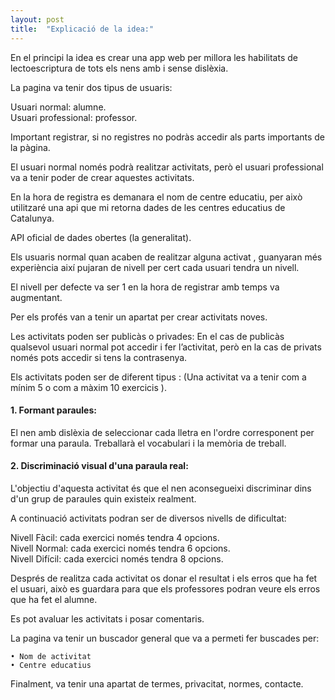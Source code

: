 ```yaml
---
layout: post
title:  "Explicació de la idea:"
---
```

<p>
En el principi la idea es crear una app web per millora les habilitats de lectoescriptura de tots els nens amb i sense dislèxia.</p>

<p>La pagina va tenir dos tipus de usuaris:</p>
<a>Usuari normal: alumne.</a><br>
<a>Usuari professional: professor.</a>

Important registrar, si no registres no podràs accedir als parts importants de la pàgina.

El usuari normal només podrà realitzar activitats, però el usuari professional va a tenir poder de crear aquestes activitats.

En la hora de registra es demanara el nom de centre educatiu, per això utilitzaré una api que mi retorna 
dades de les centres educatius de Catalunya.

API oficial de dades obertes (la generalitat).

Els usuaris normal quan acaben de realitzar alguna activat , guanyaran més experiència així pujaran de nivell per cert cada usuari tendra un nivell.

El nivell per defecte va ser 1 en la hora de registrar amb temps va augmentant.

Per els profés van a tenir un apartat per crear activitats noves.

Les activitats poden ser publicàs o privades: 
En el cas de publicàs qualsevol usuari normal pot accedir i fer l’activitat, però en la cas de privats   només pots accedir si tens la contrasenya.

Els activitats poden ser de diferent tipus : (Una activitat va a tenir com a mínim 5 o com a màxim 10 exercicis ).

<h4>1. Formant paraules:</h4>

El nen amb dislèxia de seleccionar cada lletra en l'ordre corresponent per formar una paraula. Treballarà el vocabulari i la memòria de treball.

<h4>2. Discriminació visual d'una paraula real:</h4>

L'objectiu d'aquesta activitat és que el nen aconsegueixi discriminar dins d'un grup de paraules quin existeix realment.

A continuació activitats podran ser de diversos nivells de dificultat:

<a> Nivell Fàcil: cada exercici només tendra 4 opcions. </a><br>
<a> Nivell Normal: cada exercici només tendra 6 opcions. </a><br>
<a> Nivell Difícil:  cada exercici només tendra 8 opcions. </a>

Després de realitza cada activitat os donar el resultat i els erros que ha fet el usuari, això es guardara para que els professores podran veure els erros que ha fet el alumne.

Es pot avaluar les activitats i posar comentaris.

 La pagina va tenir un buscador general que va a permeti fer buscades per:
       
    • Nom de activitat
    • Centre educatius

Finalment, va tenir una apartat de termes, privacitat, normes, contacte.
